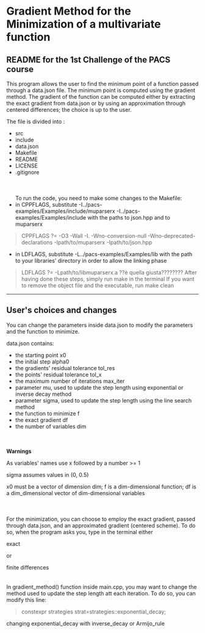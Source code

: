 # Gradient Method for the Minimization of a multivariate function

##  README for the 1st Challenge of the PACS course

This program allows the user to find the minimum point of a function passed through a data.json file. 
The minimum point is computed using the gradient method. The gradient of the function can be computed either by extracting the exact gradient from data.json or by using an approximation through centered differences; the choice is up to the user.  


The file is divided into :
- src 
- include
- data.json
- Makefile
- README
- LICENSE
- .gitignore  
<br/><br/><br/>
To run the code, you need to make some changes to the Makefile:
- in CPPFLAGS, substitute -I../pacs-examples/Examples/include/muparserx -I../pacs-examples/Examples/include with the paths to json.hpp and to muparserx
> CPPFLAGS ?= -O3 -Wall -I. -Wno-conversion-null -Wno-deprecated-declarations -Ipath/to/muparserx -Ipath/to/json.hpp
- in LDFLAGS, substitute -L../pacs-examples/Examples/lib with the path to your libraries' directory in order to allow the linking phase
> LDFLAGS ?= -Lpath/to/libmuparserx.a         ??è quella giusta????????
After having done these steps, simply run make in the terminal
If you want to remove the object file and the executable, run make clean


-----------------


## User's choices and changes ###

You can change the parameters inside data.json to modify the parameters and the function to minimize.

data.json contains:
- the starting point x0
- the initial step alpha0
- the gradients' residual tolerance tol_res
- the points' residual tolerance tol_x
- the maximum number of iterations max_iter
- parameter mu, used to update the step length using exponential or inverse decay method
- parameter sigma, used to update the step length using the line search method
- the function to minimize f
- the exact gradient df
- the number of variables dim

<br/><br/>
**Warnings**

As variables' names use x followed by a number >= 1

sigma assumes values in (0, 0.5)

x0 must be a vector of dimension dim; f is a dim-dimensional function; df is a dim_dimensional vector of dim-dimensional variables
<br/><br/> <br/><br/>
For the minimization, you can choose to employ the exact gradient, passed through data.json, and an approximated gradient (centered scheme). To do so, when the program asks you, type in the terminal either   

exact   

or    

finite differences
<br/><br/><br/>
In gradient_method() function inside main.cpp, you may want to change the method used to update the step length att each iteration. To do so, you can modify this line:
> constexpr strategies strat=strategies::exponential_decay;

changing exponential_decay with inverse_decay or Armijo_rule

